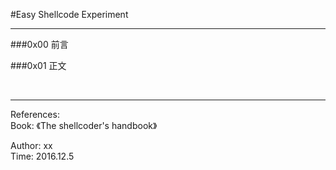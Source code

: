 #Easy Shellcode Experiment  

----------------------------------   

###0x00 前言  


###0x01 正文


</br>

-----------------------------------  
References:  
Book: 《The shellcoder's handbook》

Author: xx  
Time: 2016.12.5  